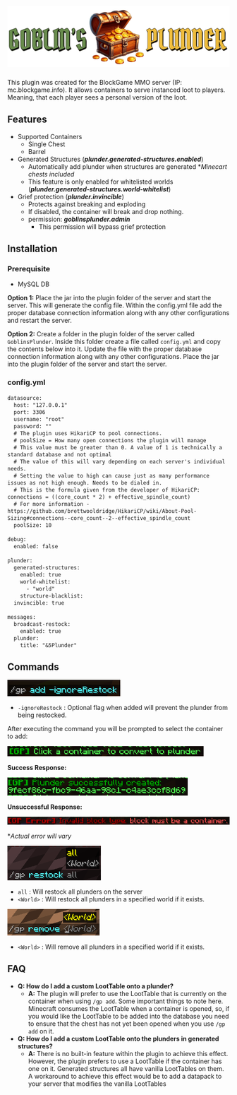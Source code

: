 # ![Image Missing](assets/Chest-Banner.png)

This plugin was created for the BlockGame MMO server (IP: mc.blockgame.info). 
It allows containers to serve instanced loot to players. Meaning, that each player sees a personal version of the loot.

## Features
- Supported Containers
  - Single Chest
  - Barrel
- Generated Structures (***plunder.generated-structures.enabled***)
  - Automatically add plunder when structures are generated **Minecart chests included*
  - This feature is only enabled for whitelisted worlds (***plunder.generated-structures.world-whitelist***)
- Grief protection (***plunder.invincible***)
  - Protects against breaking and exploding
  - If disabled, the container will break and drop nothing.
  - permission: ***goblinsplunder.admin***
    - This permission will bypass grief protection


## Installation
### Prerequisite
- MySQL DB

**Option 1:** Place the jar into the plugin folder of the server and start the server. This will generate the config file. Within the config.yml file add the proper database connection information along with any other configurations and restart the server.

**Option 2:** Create a folder in the plugin folder of the server called ```GoblinsPlunder```. Inside this folder create a file called ```config.yml``` and copy the contents below into it. Update the file with the proper database connection information along with any other configurations. Place the jar into the plugin folder of the server and start the server.

### config.yml
```
datasource:
  host: "127.0.0.1"
  port: 3306
  username: "root"
  password: ""
  # The plugin uses HikariCP to pool connections.
  # poolSize = How many open connections the plugin will manage
  # This value must be greater than 0. A value of 1 is technically a standard database and not optimal
  # The value of this will vary depending on each server's individual needs.
  # Setting the value to high can cause just as many performance issues as not high enough. Needs to be dialed in.
  # This is the formula given from the developer of HikariCP: connections = ((core_count * 2) + effective_spindle_count)
  # For more information - https://github.com/brettwooldridge/HikariCP/wiki/About-Pool-Sizing#connections--core_count--2--effective_spindle_count
  poolSize: 10

debug:
  enabled: false

plunder:
  generated-structures:
    enabled: true
    world-whitelist:
      - "world"
    structure-blacklist:
  invincible: true

messages:
  broadcast-restock:
    enabled: true
  plunder:
    title: "&5Plunder"
```

## Commands

![/gp add](assets/commands/AddCommand.png)
- ```-ignoreRestock``` : Optional flag when added will prevent the plunder from being restocked.

After executing the command you will be prompted to select the container to add:

![Add Request](assets/commands/AddCommandRequest.png)

**Success Response:**

![Add Request](assets/commands/AddCommandSuccess.png)

**Unsuccessful Response:**

![Add Request](assets/commands/AddCommandError.png)

**Actual error will vary*

![/gp restock](assets/commands/RestockCommand.png)
- ```all``` : Will restock all plunders on the server
- ```<World>``` : Will restock all plunders in a specified world if it exists.

![/gp remove](assets/commands/RemoveCommand.png)
- ```<World>``` : Will remove all plunders in a specified world if it exists.

## FAQ
- **Q: How do I add a custom LootTable onto a plunder?**
  - **A:** The plugin will prefer to use the LootTable that is currently on the container when using ```/gp add```. Some important things to note here. Minecraft consumes the LootTable when a container is opened, so, if you would like the LootTable to be added into the database you need to ensure that the chest has not yet been opened when you use ```/gp add``` on it.
- **Q: How do I add a custom LootTable onto the plunders in generated structures?**
  - **A:** There is no built-in feature within the plugin to achieve this effect. However, the plugin prefers to use a LootTable if the container has one on it. Generated structures all have vanilla LootTables on them. A workaround to achieve this effect would be to add a datapack to your server that modifies the vanilla LootTables



 
